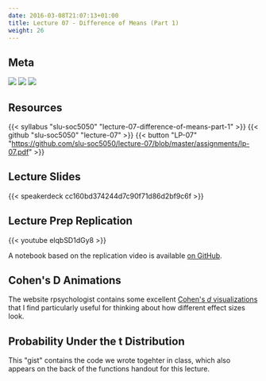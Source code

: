 ```yaml
---
date: 2016-03-08T21:07:13+01:00
title: Lecture 07 - Difference of Means (Part 1)
weight: 26
---
```


## Meta
![](https://img.shields.io/badge/semester-fall%202018-orange.svg) ![](https://img.shields.io/badge/release-lecture-orange.svg) [![](https://img.shields.io/badge/last%20update-2018--10--06-brightgreen.svg)](https://github.com/slu-soc5050/lecture-06/blob/master/NEWS_SITE.md)

## Resources

{{< syllabus "slu-soc5050" "lecture-07-difference-of-means-part-1" >}}
{{< github "slu-soc5050" "lecture-07" >}}
{{< button "LP-07" "https://github.com/slu-soc5050/lecture-07/blob/master/assignments/lp-07.pdf" >}}

## Lecture Slides
<p> </p>
{{< speakerdeck cc160bd374244d7c90f71d86d2bf9c6f >}}

## Lecture Prep Replication
<p> </p>
{{< youtube elqbSD1dGy8 >}}

A notebook based on the replication video is available [on GitHub](https://github.com/slu-soc5050/lecture-07/tree/master/assignments/lp-07-replication/docs).

## Cohen's D Animations
The website rpsychologist contains some excellent [Cohen's *d* visualizations](http://rpsychologist.com/d3/cohend/) that I find particularly useful for thinking about how different effect sizes look.

## Probability Under the t Distribution
This "gist" contains the code we wrote togehter in class, which also appears on the back of the functions handout for this lecture.

<p> </p>
<script data-gist-id="ed226f96a70382ca96ab319dae2d7c2c"></script>
